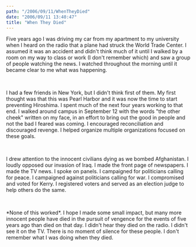 ```yaml
---
path: "/2006/09/11/WhenTheyDied" 
date: "2006/09/11 13:40:47" 
title: "When They Died" 
---
```

<p>Five years ago I was driving my car from my apartment to my university when I heard on the radio that a plane had struck the World Trade Center. I assumed it was an accident and didn't think much of it until I walked by a room on my way to class or work (I don't remember which) and saw a group of people watching the news. I watched throughout the morning until it became clear to me what was happening.</p><br><p>I had a few friends in New York, but I didn't think first of them. My first thought was that this was Pearl Harbor and it was now the time to start preventing Hiroshima. I spent much of the next four years working to that end. I walked around campus in September 12 with the words "the other cheek" written on my face, in an effort to bring out the good in people and not the bad I feared was coming. I encouraged reconciliation and discouraged revenge. I helped organize multiple organizations focused on these goals.</p><br><p>I drew attention to the innocent civilians dying as we bombed Afghanistan. I loudly opposed our invasion of Iraq. I made the front page of  newspapers. I made the TV news. I spoke on panels. I campaigned for politicians calling for peace. I campaigned against politicians calling for war. I compromised and voted for Kerry. I registered voters and served as an election judge to help others do the same.</p><br><p>*None of this worked*. I hope I made some small impact, but many more innocent people have died in the pursuit of vengence for the events of five years ago than died on that day. I didn't hear they died on the radio. I didn't see it on the TV. There is no moment of silence for these people. I don't remember what I was doing when they died.</p>